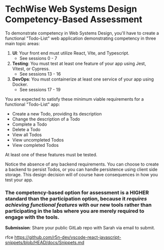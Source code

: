 # TechWise Web Systems Design Competency-Based Assessment

To demonstrate competency in Web Systems Design, you'll have to create a functional "Todo-List" web application demonstrating competency in three main topic areas:

1. **UI**: Your front end must utilize React, Vite, and Typescript.
   - See sessions 0 - 7
2. **Testing**: You must test at least one feature of your app using Jest, Vitest, or Cypress.
   - See sessions 13 - 16
3. **DevOps**: You must containerize at least one service of your app using Docker.
   - See sessions 17 - 19

You are expected to satisfy these minimum viable requirements for a functional "Todo-List" app:

- Create a new Todo, providing its description
- Change the description of a Todo
- Complete a Todo
- Delete a Todo
- View all Todos
- View uncompleted Todos
- View completed Todos

At least one of these features must be tested.

Notice the absence of any backend requirements.
You can choose to create a backend to persist Todos, or you can handle persistence using client side storage.
This design decision will of course have consequences in how you test your app.

### The competency-based option for assessment is a **HIGHER** standard than the participation option, because it _requires achieving functional features_ with our new tools rather than participating in the labs where you are merely required to engage with the tools.

**Submission**: Share your public GitLab repo with Sarah via email to submit.

rfce
https://github.com/r5n-dev/vscode-react-javascript-snippets/blob/HEAD/docs/Snippets.md
